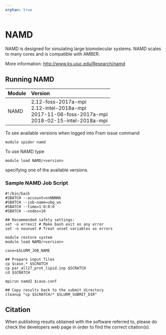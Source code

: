 ```yaml
---
orphan: true
---
```


# NAMD
NAMD is designed for simulating large biomolecular systems. NAMD scales to many cores and is compatible with AMBER.

More information: http://www.ks.uiuc.edu/Research/namd

## Running NAMD

| Module     | Version     |
| :------------- | :------------- |
| NAMD |2.12-foss-2017a-mpi <br>2.12-intel-2018a-mpi <br>2017-11-06-foss-2017a-mpi <br>2018-02-15-intel-2018a-mpi <br>|

To see available versions when logged into Fram issue command

    module spider namd

To use NAMD type

    module load NAMD/<version>

specifying one of the available versions.

### Sample NAMD Job Script
```
#!/bin/bash
#SBATCH --account=nnNNNNk
#SBATCH --job-name=ubq_ws
#SBATCH --time=1-0:0:0
#SBATCH --nodes=10

## Recommended safety settings:
set -o errexit # Make bash exit on any error
set -o nounset # Treat unset variables as errors

module restore system
module load NAMD/<version>

case=$SLURM_JOB_NAME

## Prepare input files
cp $case.* $SCRATCH
cp par_all27_prot_lipid.inp $SCRATCH
cd $SCRATCH

mpirun namd2 $case.conf

## Copy results back to the submit directory
cleanup "cp $SCRATCH/* $SLURM_SUBMIT_DIR"
```

## Citation

When publishing results obtained with the software referred to, please do check the developers web page in order to find the correct citation(s).
